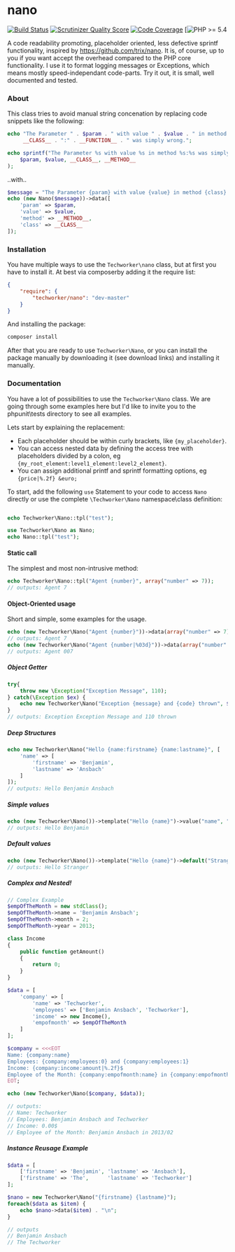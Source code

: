 nano
=====

[![Build Status](https://travis-ci.org/Techworker/nano.png)](https://travis-ci.org/Techworker/nano)
[![Scrutinizer Quality Score](https://scrutinizer-ci.com/g/Techworker/nano/badges/quality-score.png?s=b61d7b3ff68cad9ede06c7574177b672458f80a9)](https://scrutinizer-ci.com/g/Techworker/nano/)
[![Code Coverage](https://scrutinizer-ci.com/g/Techworker/nano/badges/coverage.png?s=8f0b002ed08a392d9c7a8ea871edd367825be26a)](https://scrutinizer-ci.com/g/Techworker/nano/)
[![PHP >= 5.4](http://img.shields.io/php/%3E=5.4.png?color=red)


A code readability promoting, placeholder oriented, less defective sprintf functionality, inspired by https://github.com/trix/nano.
It is, of course, up to you if you want accept the overhead compared to the PHP core functionality. I use it to format logging messages or Exceptions, which means mostly speed-independant code-parts. Try it out, it is small, well documented and tested.

### About

This class tries to avoid manual string concenation by replacing code snippets like the following:

```php
echo "The Parameter " . $param . " with value " . $value . " in method " . 
     __CLASS__ . ":" . __FUNCTION__ . " was simply wrong.";
```

```php
echo sprintf("The Parameter %s with value %s in method %s:%s was simply wrong.", 
    $param, $value, __CLASS__, __METHOD__
);
```

..with..

```php
$message = "The Parameter {param} with value {value} in method {class}:{method} was simply wrong";
echo (new Nano($message))->data([
    'param' => $param,
    'value' => $value,
    'method' => __METHOD__,
    'class' => __CLASS__
]);
```

### Installation

You have multiple ways to use the `Techworker\nano` class, but at first you have to install it. At best via composerby adding it the require list:

```json
{
    "require": {
        "techworker/nano": "dev-master"
    }
}
```

And installing the package:

```bash
composer install
```

After that you are ready to use `Techworker\Nano`, or you can install the package manually by downloading it (see download links) and installing it manually.

### Documentation

You have a lot of possibilities to use the `Techworker\Nano` class. We are going through some examples here but I'd like to invite you to the phpunit\tests directory to see all examples.

Lets start by explaining the replacement:

 - Each placeholder should be within curly brackets, like `{my_placeholder}`. 
 - You can access nested data by defining the access tree with placeholders divided by a colon, eg `{my_root_element:level1_element:level2_element}`. 
 - You can assign additional printf and sprintf formatting options, eg `{price|%.2f} &euro;`

To start, add the following `use` Statement to your code to access `Nano` directly or use the complete `\Techworker\Nano` namespace\class definition:

```php

echo Techworker\Nano::tpl("test");

use Techworker\Nano as Nano;
echo Nano::tpl("test");
```

#### Static call

The simplest and most non-intrusive method:

```php
echo Techworker\Nano::tpl("Agent {number}", array("number" => 7));
// outputs: Agent 7
```

#### Object-Oriented usage

Short and simple, some examples for the usage.

```php
echo (new Techworker\Nano("Agent {number}"))->data(array("number" => 7));
// outputs: Agent 7
echo (new Techworker\Nano("Agent {number|%03d}"))->data(array("number" => 7));
// outputs: Agent 007
```

##### Object Getter

```php
try{
    throw new \Exception("Exception Message", 110);
} catch(\Exception $ex) {
    echo new Techworker\Nano("Exception {message} and {code} thrown", $ex);
}
// outputs: Exception Exception Message and 110 thrown
```

##### Deep Structures

```php
echo new Techworker\Nano("Hello {name:firstname} {name:lastname}", [
    'name' => [
        'firstname' => 'Benjamin',
        'lastname' => 'Ansbach'
    ]
]);
// outputs: Hello Benjamin Ansbach
```

##### Simple values

```php
echo (new Techworker\Nano())->template("Hello {name}")->value("name", "Benjamin");
// outputs: Hello Benjamin
```

##### Default values
```php
echo (new Techworker\Nano())->template("Hello {name}")->default("Stranger");
// outputs: Hello Stranger
```

##### Complex and Nested!

```php
// Complex Example
$empOfTheMonth = new stdClass();
$empOfTheMonth->name = 'Benjamin Ansbach';
$empOfTheMonth->month = 2;
$empOfTheMonth->year = 2013;

class Income
{
    public function getAmount()
    {
        return 0;
    }
}

$data = [
    'company' => [
        'name' => 'Techworker',
        'employees' => ['Benjamin Ansbach', 'Techworker'],
        'income' => new Income(),
        'empofmonth' => $empOfTheMonth
    ]
];

$company = <<<EOT
Name: {company:name}
Employees: {company:employees:0} and {company:employees:1}
Income: {company:income:amount|%.2f}$
Employee of the Month: {company:empofmonth:name} in {company:empofmonth:year}/{company:empofmonth:month|%02d}
EOT;

echo (new Techworker\Nano($company, $data));

// outputs:
// Name: Techworker
// Employees: Benjamin Ansbach and Techworker
// Income: 0.00$
// Employee of the Month: Benjamin Ansbach in 2013/02

```

##### Instance Reusage Example

```php
$data = [
    ['firstname' => 'Benjamin', 'lastname' => 'Ansbach'],
    ['firstname' => 'The',      'lastname' => 'Techworker']
];

$nano = new Techworker\Nano("{firstname} {lastname}");
foreach($data as $item) {
    echo $nano->data($item) . "\n";
}

// outputs
// Benjamin Ansbach
// The Techworker
```
